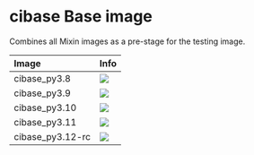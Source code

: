 
# cibase Base image

Combines all Mixin images as a pre-stage for the testing image.

| Image  | Info |
| :----- | :--- |
| cibase_py3.8 | [![](https://img.shields.io/docker/pulls/pymor/cibase_py3.8.svg)](https://hub.docker.com/repository/docker/pymor/cibase_py3.8 "cibase mixin") |
| cibase_py3.9 | [![](https://img.shields.io/docker/pulls/pymor/cibase_py3.9.svg)](https://hub.docker.com/repository/docker/pymor/cibase_py3.9 "cibase mixin") |
| cibase_py3.10 | [![](https://img.shields.io/docker/pulls/pymor/cibase_py3.10.svg)](https://hub.docker.com/repository/docker/pymor/cibase_py3.10 "cibase mixin") |
| cibase_py3.11 | [![](https://img.shields.io/docker/pulls/pymor/cibase_py3.11.svg)](https://hub.docker.com/repository/docker/pymor/cibase_py3.11 "cibase mixin") |
| cibase_py3.12-rc | [![](https://img.shields.io/docker/pulls/pymor/cibase_py3.12-rc.svg)](https://hub.docker.com/repository/docker/pymor/cibase_py3.12-rc "cibase mixin") |
